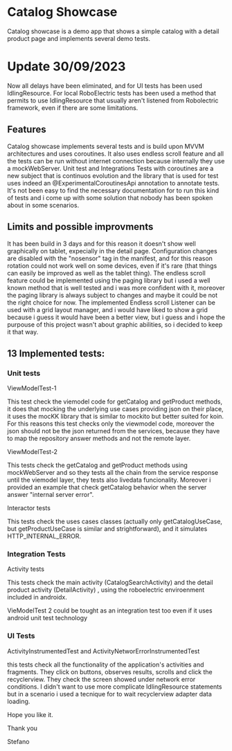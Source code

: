 # Catalog Showcase

Catalog showcase is a demo app that shows a simple catalog with a detail product page and implements several demo tests.

# Update 30/09/2023  
Now all delays have been eliminated, and for UI tests has been used IdlingResource. For local RoboElectric tests has been used a method that permits to use IdlingResource that usually aren't listened from Robolectric framework, even if there are some limitations.

## Features
Catalog showcase implements several tests and is build upon MVVM architectures and uses coroutines.
It also uses endless scroll feature and all the tests can be run without internet connection because internally they use a mockWebServer.
Unit test and Integrations Tests with coroutines are a new subject that is continuos evolution and the library that is used for test uses indeed an @ExperimentalCoroutinesApi annotation to annotate tests. It's not been easy to find the necessary documentation for to run this kind of tests and i come up with some solution that nobody has been spoken about in some scenarios.

## Limits and possible improvments
It has been build in 3 days and for this reason it doesn't show well graphically on tablet, expecially in the detail page.
Configuration changes are disabled with the "nosensor" tag in the manifest, and for this reason rotation could not work well on some devices, even if it's rare (that things can easily be improved as well as the tablet thing).
The endless scroll feature could be implemented using the paging library but i used a well known method that is well tested and i was more confident with it, moreover the paging library is always subject to changes and maybe it could be not the right choice for now.
The implemented Endless scroll Listener can be used with a grid layout manager, and i would have liked to show a grid because i guess it would have been a better view, but i guess and i hope the purpouse of this project wasn't about graphic abilities, so i decided to keep it that way.

## 13 Implemented tests:

### Unit tests

ViewModelTest-1 

This test check the viemodel code for getCatalog and getProduct methods, it does that mocking the underlying use cases providing json on their place, it uses the mocKK library that is similar to mockito but better suited for koin.
For this reasons this test checks only the viewmodel code, moreover the json should not be the json returned from the services, because they have to map the repository answer methods and not the remote layer.

ViewModelTest-2 

This tests check the getCatalog and getProduct methods using mockWebServer and so they tests all the chain from the service response until the viemodel layer, they tests also livedata funcionality. Moreover i provided an example that check getCatalog behavior when the server answer "internal server error".

Interactor tests 

This tests check the uses cases classes (actually only getCatalogUseCase, but getProductUseCase is similar and strightforward), and it simulates HTTP_INTERNAL_ERROR.

### Integration Tests

Activity tests 

This tests check the main activity (CatalogSearchActivity) and the detail product activity (DetailActivity) , using the roboelectric enviroenment included in androidx.

VieModelTest 2 could be tought as an integration test too even if it uses android unit test technology

### UI Tests

ActivityInstrumentedTest and ActivityNetworErrorInstrumentedTest

this tests check all the functionality of the application's activities and fragments. They click on buttons, observes results, scrolls and click the recyclerview. They check the screen showed under network error conditions. I didn't want to use more complicate IdlingResource statements but in a scenario i used a tecnique for to wait recyclerview adapter data loading.

Hope you like it.

Thank you

Stefano


 
















